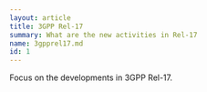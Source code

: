 ```yaml
---
layout: article
title: 3GPP Rel-17
summary: What are the new activities in Rel-17
name: 3gpprel17.md
id: 1
---
```



Focus on the developments in 3GPP Rel-17.
